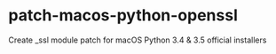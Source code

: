 # patch-macos-python-openssl
Create _ssl module patch for macOS Python 3.4 &amp; 3.5 official installers
